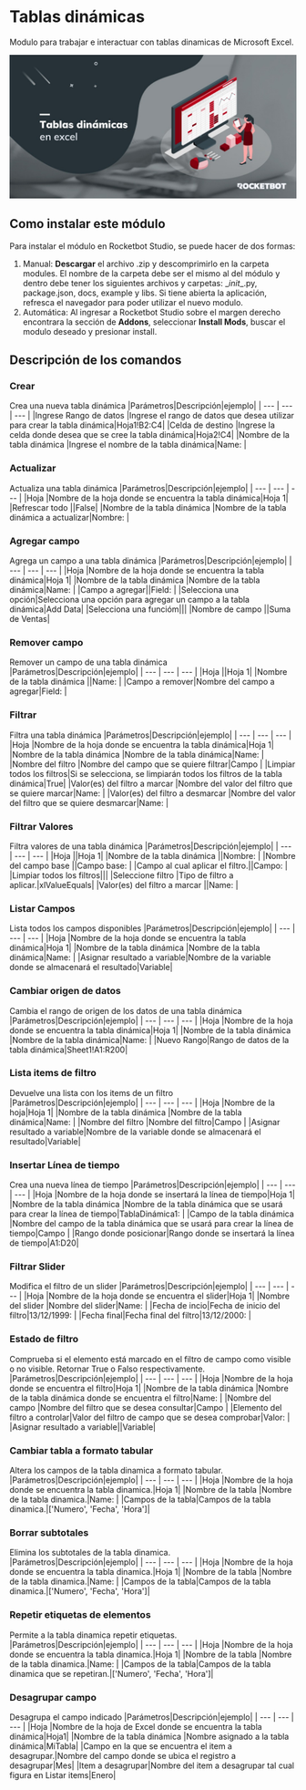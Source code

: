 



# Tablas dinámicas
  
Modulo para trabajar e interactuar con tablas dinamicas de Microsoft Excel.  

![banner](imgs/Banner_PivotTableExcel.png)

## Como instalar este módulo
  
Para instalar el módulo en Rocketbot Studio, se puede hacer de dos formas:
1. Manual: __Descargar__ el archivo .zip y descomprimirlo en la carpeta modules. El nombre de la carpeta debe ser el mismo al del módulo y dentro debe tener los siguientes archivos y carpetas: \__init__.py, package.json, docs, example y libs. Si tiene abierta la aplicación, refresca el navegador para poder utilizar el nuevo modulo.
2. Automática: Al ingresar a Rocketbot Studio sobre el margen derecho encontrara la sección de **Addons**, seleccionar **Install Mods**, buscar el modulo deseado y presionar install.  


## Descripción de los comandos

### Crear
  
Crea una nueva tabla dinámica
|Parámetros|Descripción|ejemplo|
| --- | --- | --- |
|Ingrese Rango de datos |Ingrese el rango de datos que desea utilizar para crear la tabla dinámica|Hoja1!B2:C4|
|Celda de destino |Ingrese la celda donde desea que se cree la tabla dinámica|Hoja2!C4|
|Nombre de la tabla dinámica |Ingrese el nombre de la tabla dinámica|Name: |

### Actualizar
  
Actualiza una tabla dinámica
|Parámetros|Descripción|ejemplo|
| --- | --- | --- |
|Hoja |Nombre de la hoja donde se encuentra la tabla dinámica|Hoja 1|
|Refrescar todo ||False|
|Nombre de la tabla dinámica |Nombre de la tabla dinámica a actualizar|Nombre: |

### Agregar campo
  
Agrega un campo a una tabla dinámica
|Parámetros|Descripción|ejemplo|
| --- | --- | --- |
|Hoja |Nombre de la hoja donde se encuentra la tabla dinámica|Hoja 1|
|Nombre de la tabla dinámica |Nombre de la tabla dinámica|Name: |
|Campo a agregar||Field: |
|Selecciona una opción|Selecciona una opción para agregar un campo a la tabla dinámica|Add Data|
|Selecciona una funcióm|||
|Nombre de campo ||Suma de Ventas|

### Remover campo
  
Remover un campo de una tabla dinámica
|Parámetros|Descripción|ejemplo|
| --- | --- | --- |
|Hoja ||Hoja 1|
|Nombre de la tabla dinámica ||Name: |
|Campo a remover|Nombre del campo a agregar|Field: |

### Filtrar
  
Filtra una tabla dinámica
|Parámetros|Descripción|ejemplo|
| --- | --- | --- |
|Hoja |Nombre de la hoja donde se encuentra la tabla dinámica|Hoja 1|
|Nombre de la tabla dinámica |Nombre de la tabla dinámica|Name: |
|Nombre del filtro |Nombre del campo que se quiere filtrar|Campo |
|Limpiar todos los filtros|Si se selecciona, se limpiarán todos los filtros de la tabla dinámica|True|
|Valor(es) del filtro a marcar |Nombre del valor del filtro que se quiere marcar|Name: |
|Valor(es) del filtro a desmarcar |Nombre del valor del filtro que se quiere desmarcar|Name: |

### Filtrar Valores
  
Filtra valores de una tabla dinámica
|Parámetros|Descripción|ejemplo|
| --- | --- | --- |
|Hoja ||Hoja 1|
|Nombre de la tabla dinámica ||Nombre: |
|Nombre del campo base ||Campo base: |
|Campo al cual aplicar el filtro.||Campo: |
|Limpiar todos los filtros|||
|Seleccione filtro |Tipo de filtro a aplicar.|xlValueEquals|
|Valor(es) del filtro a marcar ||Name: |

### Listar Campos
  
Lista todos los campos disponibles
|Parámetros|Descripción|ejemplo|
| --- | --- | --- |
|Hoja |Nombre de la hoja donde se encuentra la tabla dinámica|Hoja 1|
|Nombre de la tabla dinámica |Nombre de la tabla dinámica|Name: |
|Asignar resultado a variable|Nombre de la variable donde se almacenará el resultado|Variable|

### Cambiar origen de datos
  
Cambia el rango de origen de los datos de una tabla dinámica
|Parámetros|Descripción|ejemplo|
| --- | --- | --- |
|Hoja |Nombre de la hoja donde se encuentra la tabla dinámica|Hoja 1|
|Nombre de la tabla dinámica |Nombre de la tabla dinámica|Name: |
|Nuevo Rango|Rango de datos de la tabla dinámica|Sheet1!A1:R200|

### Lista items de filtro
  
Devuelve una lista con los items de un filtro
|Parámetros|Descripción|ejemplo|
| --- | --- | --- |
|Hoja |Nombre de la hoja|Hoja 1|
|Nombre de la tabla dinámica |Nombre de la tabla dinámica|Name: |
|Nombre del filtro |Nombre del filtro|Campo |
|Asignar resultado a variable|Nombre de la variable donde se almacenará el resultado|Variable|

### Insertar Línea de tiempo
  
Crea una nueva línea de tiempo
|Parámetros|Descripción|ejemplo|
| --- | --- | --- |
|Hoja |Nombre de la hoja donde se insertará la línea de tiempo|Hoja 1|
|Nombre de la tabla dinámica |Nombre de la tabla dinámica que se usará para crear la línea de tiempo|TablaDinámica1: |
|Campo de la tabla dinámica |Nombre del campo de la tabla dinámica que se usará para crear la línea de tiempo|Campo |
|Rango donde posicionar|Rango donde se insertará la línea de tiempo|A1:D20|

### Filtrar Slider
  
Modifica el filtro de un slider
|Parámetros|Descripción|ejemplo|
| --- | --- | --- |
|Hoja |Nombre de la hoja donde se encuentra el slider|Hoja 1|
|Nombre del slider |Nombre del slider|Name: |
|Fecha de incio|Fecha de inicio del filtro|13/12/1999: |
|Fecha final|Fecha final del filtro|13/12/2000: |

### Estado de filtro
  
Comprueba si el elemento está marcado en el filtro de campo como visible o no visible. Retornar True o Falso respectivamente.
|Parámetros|Descripción|ejemplo|
| --- | --- | --- |
|Hoja |Nombre de la hoja donde se encuentra el filtro|Hoja 1|
|Nombre de la tabla dinámica |Nombre de la tabla dinámica donde se encuentra el filtro|Name: |
|Nombre del campo |Nombre del filtro que se desea consultar|Campo |
|Elemento del filtro a controlar|Valor del filtro de campo que se desea comprobar|Valor: |
|Asignar resultado a variable||Variable|

### Cambiar tabla a formato tabular
  
Altera los campos de la tabla dinamica a formato tabular.
|Parámetros|Descripción|ejemplo|
| --- | --- | --- |
|Hoja |Nombre de la hoja donde se encuentra la tabla dinamica.|Hoja 1|
|Nombre de la tabla |Nombre de la tabla dinamica.|Name: |
|Campos de la tabla|Campos de la tabla dinamica.|['Numero', 'Fecha', 'Hora']|

### Borrar subtotales
  
Elimina los subtotales de la tabla dinamica.
|Parámetros|Descripción|ejemplo|
| --- | --- | --- |
|Hoja |Nombre de la hoja donde se encuentra la tabla dinamica.|Hoja 1|
|Nombre de la tabla |Nombre de la tabla dinamica.|Name: |
|Campos de la tabla|Campos de la tabla dinamica.|['Numero', 'Fecha', 'Hora']|

### Repetir etiquetas de elementos
  
Permite a la tabla dinamica repetir etiquetas.
|Parámetros|Descripción|ejemplo|
| --- | --- | --- |
|Hoja |Nombre de la hoja donde se encuentra la tabla dinamica.|Hoja 1|
|Nombre de la tabla |Nombre de la tabla dinamica.|Name: |
|Campos de la tabla|Campos de la tabla dinamica que se repetiran.|['Numero', 'Fecha', 'Hora']|

### Desagrupar campo
  
Desagrupa el campo indicado
|Parámetros|Descripción|ejemplo|
| --- | --- | --- |
|Hoja |Nombre de la hoja de Excel donde se encuentra la tabla dinámica|Hoja1|
|Nombre de la tabla dinámica |Nombre asignado a la tabla dinámica|MiTabla|
|Campo en la que se encuentra el item a desagrupar.|Nombre del campo donde se ubica el registro a desagrupar|Mes|
|Item a desagrupar|Nombre del item a desagrupar tal cual figura en Listar items|Enero|
